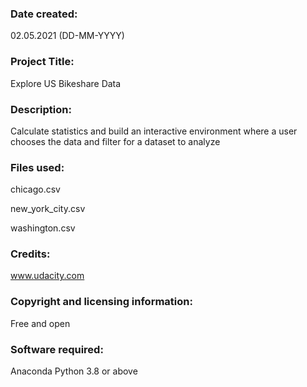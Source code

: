 ### Date created:
02.05.2021 (DD-MM-YYYY)
### Project Title:
Explore US Bikeshare Data
### Description:
Calculate statistics and build an interactive environment where a user chooses the data and filter for a dataset to analyze
### Files used:
chicago.csv

new_york_city.csv

washington.csv
### Credits:
www.udacity.com
### Copyright and licensing information:
Free and open
### Software required:
Anaconda Python 3.8 or above